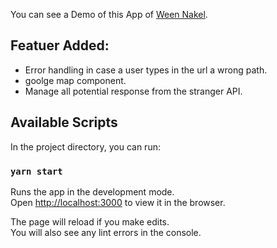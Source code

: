 You can see a Demo of this App of  [Ween Nakel](https://mansoursaleh.github.io/aqwas-test).

## Featuer Added:
- Error handling in case a user types in the url a wrong path.
- goolge map component.
- Manage all potential response from the stranger API.

## Available Scripts

In the project directory, you can run:

### `yarn start`

Runs the app in the development mode.<br />
Open [http://localhost:3000](http://localhost:3000) to view it in the browser.

The page will reload if you make edits.<br />
You will also see any lint errors in the console.
